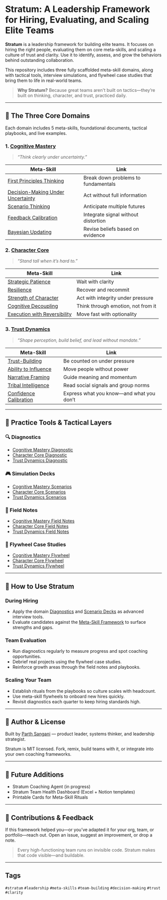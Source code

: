 # Stratum: A Leadership Framework for Hiring, Evaluating, and Scaling Elite Teams

**Stratum** is a leadership framework for building elite teams. It focuses on hiring the right people, evaluating them on core meta-skills, and scaling a culture of trust and clarity. Use it to identify, assess, and grow the behaviors behind outstanding collaboration.

This repository includes three fully scaffolded meta-skill domains, along with tactical tools, interview simulations, and flywheel case studies that bring them to life in real-world teams.

> **Why Stratum?**
> Because great teams aren't built on tactics—they’re built on thinking, character, and trust, practiced daily.

---

## 🧠 The Three Core Domains

Each domain includes 5 meta-skills, foundational documents, tactical playbooks, and live examples.

### 1. [Cognitive Mastery](./meta-skills/cognitive-mastery.md)
> *“Think clearly under uncertainty.”*

| Meta-Skill | Link |
|------------|------|
| [First Principles Thinking](./meta-skills/first-principles-thinking.md) | Break down problems to fundamentals |
| [Decision-Making Under Uncertainty](./meta-skills/decision-making.md) | Act without full information |
| [Scenario Thinking](./meta-skills/scenario-thinking.md) | Anticipate multiple futures |
| [Feedback Calibration](./meta-skills/feedback-calibration.md) | Integrate signal without distortion |
| [Bayesian Updating](./meta-skills/bayesian-updating.md) | Revise beliefs based on evidence |

### 2. [Character Core](./meta-skills/character-core.md)
> *“Stand tall when it’s hard to.”*

| Meta-Skill | Link |
|------------|------|
| [Strategic Patience](./meta-skills/strategic-patience.md) | Wait with clarity |
| [Resilience](./meta-skills/resilience.md) | Recover and recommit |
| [Strength of Character](./meta-skills/strength-of-character.md) | Act with integrity under pressure |
| [Cognitive Decoupling](./meta-skills/cognitive-decoupling.md) | Think through emotion, not from it |
| [Execution with Reversibility](./meta-skills/execution-with-reversibility.md) | Move fast with optionality |

### 3. [Trust Dynamics](./meta-skills/trust-dynamics.md)
> *“Shape perception, build belief, and lead without mandate.”*

| Meta-Skill | Link |
|------------|------|
| [Trust-Building](./meta-skills/trust-building.md) | Be counted on under pressure |
| [Ability to Influence](./meta-skills/ability-to-influence.md) | Move people without power |
| [Narrative Framing](./meta-skills/narrative-framing.md) | Guide meaning and momentum |
| [Tribal Intelligence](./meta-skills/tribal-intelligence.md) | Read social signals and group norms |
| [Confidence Calibration](./meta-skills/confidence-calibration.md) | Express what you know—and what you don’t |

---

## 🧪 Practice Tools & Tactical Layers

### 🔍 Diagnostics
- [Cognitive Mastery Diagnostic](./evaluation-tools/cognitive-mastery-diagnostic.md)
- [Character Core Diagnostic](./evaluation-tools/character-core-diagnostic.md)
- [Trust Dynamics Diagnostic](./evaluation-tools/trust-dynamics-diagnostic.md)

### 🎮 Simulation Decks
- [Cognitive Mastery Scenarios](./scenario-templates/cognitive-scenarios.md)
- [Character Core Scenarios](./scenario-templates/character-scenarios.md)
- [Trust Dynamics Scenarios](./scenario-templates/trust-dynamics-scenarios.md)

### 📓 Field Notes
- [Cognitive Mastery Field Notes](./coaching-playbook/cognitive-field-notes.md)
- [Character Core Field Notes](./coaching-playbook/character-field-notes.md)
- [Trust Dynamics Field Notes](./coaching-playbook/trust-dynamics-field-notes.md)

### 🔁 Flywheel Case Studies
- [Cognitive Mastery Flywheel](./meta-skills/cognitive-flywheel-case.md)
- [Character Core Flywheel](./meta-skills/character-flywheel-case.md)
- [Trust Dynamics Flywheel](./meta-skills/trust-dynamics-flywheel-case.md)

---

## 🧭 How to Use Stratum

### During Hiring
- Apply the domain [Diagnostics](./evaluation-tools/cognitive-mastery-diagnostic.md) and [Scenario Decks](./scenario-templates/cognitive-scenarios.md) as advanced interview tools.
- Evaluate candidates against the [Meta-Skill Framework](./framework/overview.md) to surface strengths and gaps.

### Team Evaluation
- Run diagnostics regularly to measure progress and spot coaching opportunities.
- Debrief real projects using the flywheel case studies.
- Reinforce growth areas through the field notes and playbooks.

### Scaling Your Team
- Establish rituals from the playbooks so culture scales with headcount.
- Use meta-skill flywheels to onboard new hires quickly.
- Revisit diagnostics each quarter to keep hiring standards high.

---

## 👤 Author & License
Built by [Parth Sangani](https://www.linkedin.com/in/parthsangani/) — product leader, systems thinker, and leadership strategist.

Stratum is MIT licensed. Fork, remix, build teams with it, or integrate into your own coaching frameworks.

---

## 📌 Future Additions
- Stratum Coaching Agent (in progress)
- Stratum Team Health Dashboard (Excel + Notion templates)
- Printable Cards for Meta-Skill Rituals

---

## 💬 Contributions & Feedback
If this framework helped you—or you’ve adapted it for your org, team, or portfolio—reach out. Open an issue, suggest an improvement, or drop a note.

> Every high-functioning team runs on invisible code. Stratum makes that code visible—and buildable.	

---

## Tags
`#stratum` `#leadership` `#meta-skills` `#team-building` `#decision-making` `#trust` `#clarity`

